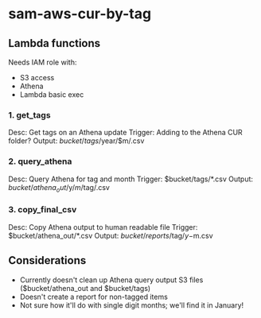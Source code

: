 # sam-aws-cur-by-tag
## Lambda functions

Needs IAM role with:
* S3 access
* Athena
* Lambda basic exec

### 1. get_tags
Desc: Get tags on an Athena update
Trigger: Adding to the Athena CUR folder?
Output: $bucket/tags/$year/$m/<ID>.csv

### 2. query_athena
Desc: Query Athena for tag and month
Trigger: $bucket/tags/\*.csv
Output: $bucket/athena_out/$y/$m/$tag/<ID>.csv

### 3. copy_final_csv
Desc: Copy Athena output to human readable file
Trigger: $bucket/athena_out/\*.csv
Output: $bucket/reports/$tag/$y-$m.csv

## Considerations
* Currently doesn't clean up Athena query output S3 files ($bucket/athena_out and $bucket/tags)
* Doesn't create a report for non-tagged items
* Not sure how it'll do with single digit months; we'll find it in January!
